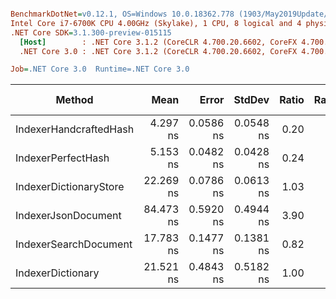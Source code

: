 ``` ini

BenchmarkDotNet=v0.12.1, OS=Windows 10.0.18362.778 (1903/May2019Update/19H1)
Intel Core i7-6700K CPU 4.00GHz (Skylake), 1 CPU, 8 logical and 4 physical cores
.NET Core SDK=3.1.300-preview-015115
  [Host]        : .NET Core 3.1.2 (CoreCLR 4.700.20.6602, CoreFX 4.700.20.6702), X64 RyuJIT
  .NET Core 3.0 : .NET Core 3.1.2 (CoreCLR 4.700.20.6602, CoreFX 4.700.20.6702), X64 RyuJIT

Job=.NET Core 3.0  Runtime=.NET Core 3.0  

```
|                 Method |      Mean |     Error |    StdDev | Ratio | RatioSD | Gen 0 | Gen 1 | Gen 2 | Allocated |
|----------------------- |----------:|----------:|----------:|------:|--------:|------:|------:|------:|----------:|
| IndexerHandcraftedHash |  4.297 ns | 0.0586 ns | 0.0548 ns |  0.20 |    0.00 |     - |     - |     - |         - |
|     IndexerPerfectHash |  5.153 ns | 0.0482 ns | 0.0428 ns |  0.24 |    0.01 |     - |     - |     - |         - |
| IndexerDictionaryStore | 22.269 ns | 0.0786 ns | 0.0613 ns |  1.03 |    0.02 |     - |     - |     - |         - |
|    IndexerJsonDocument | 84.473 ns | 0.5920 ns | 0.4944 ns |  3.90 |    0.11 |     - |     - |     - |         - |
|  IndexerSearchDocument | 17.783 ns | 0.1477 ns | 0.1381 ns |  0.82 |    0.02 |     - |     - |     - |         - |
|      IndexerDictionary | 21.521 ns | 0.4843 ns | 0.5182 ns |  1.00 |    0.00 |     - |     - |     - |         - |
